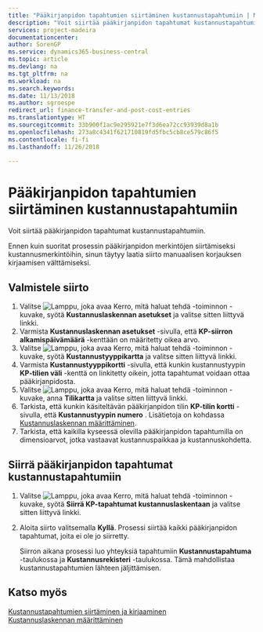 ```yaml
---
title: "Pääkirjanpidon tapahtumien siirtäminen kustannustapahtumiin | Microsoft Docs"
description: "Voit siirtää pääkirjanpidon tapahtumat kustannustapahtumiin."
services: project-madeira
documentationcenter: 
author: SorenGP
ms.service: dynamics365-business-central
ms.topic: article
ms.devlang: na
ms.tgt_pltfrm: na
ms.workload: na
ms.search.keywords: 
ms.date: 11/13/2018
ms.author: sgroespe
redirect_url: finance-transfer-and-post-cost-entries
ms.translationtype: HT
ms.sourcegitcommit: 33b900f1ac9e295921e7f3d6ea72cc93939d8a1b
ms.openlocfilehash: 273a8c4341f621710819fd5fbc5cb8ce579c86f5
ms.contentlocale: fi-fi
ms.lasthandoff: 11/26/2018

---
```

# <a name="transfer-general-ledger-entries-to-cost-entries"></a>Pääkirjanpidon tapahtumien siirtäminen kustannustapahtumiin
Voit siirtää pääkirjanpidon tapahtumat kustannustapahtumiin.  

Ennen kuin suoritat prosessin pääkirjanpidon merkintöjen siirtämiseksi kustannusmerkintöihin, sinun täytyy laatia siirto manuaalisen korjauksen kirjaamisen välttämiseksi.  

## <a name="to-prepare-the-transfer"></a>Valmistele siirto  

1.  Valitse ![Lamppu, joka avaa Kerro, mitä haluat tehdä -toiminnon](media/ui-search/search_small.png "Kerro, mitä haluat tehdä") -kuvake, syötä **Kustannuslaskennan asetukset** ja valitse sitten liittyvä linkki.  
2.  Varmista **Kustannuslaskennan asetukset** -sivulla, että **KP-siirron alkamispäivämäärä** -kenttään on määritetty oikea arvo.  
3.  Valitse ![Lamppu, joka avaa Kerro, mitä haluat tehdä -toiminnon](media/ui-search/search_small.png "Kerro, mitä haluat tehdä") -kuvake, syötä **Kustannustyyppikartta** ja valitse sitten liittyvä linkki.  
4.  Varmista **Kustannustyyppikortti** -sivulla, että kunkin kustannustyypin **KP-tilien väli** -kenttä on linkitetty oikein, jotta tapahtumat voidaan ottaa pääkirjanpidosta.  
5.  Valitse ![Lamppu, joka avaa Kerro, mitä haluat tehdä -toiminnon](media/ui-search/search_small.png "Kerro, mitä haluat tehdä") -kuvake, anna **Tilikartta** ja valitse sitten liittyvä linkki.  
6.  Tarkista, että kunkin käsiteltävän pääkirjanpidon tilin **KP-tilin kortti** -sivulla, että **Kustannustyypin numero** . Lisätietoja on kohdassa [Kustannuslaskennan määrittäminen](finance-set-up-cost-accounting.md).  
7.  Tarkista, että kaikilla kyseessä olevilla pääkirjanpidon tapahtumilla on dimensioarvot, jotka vastaavat kustannuspaikkaa ja kustannuskohdetta.  

## <a name="to-transfer-general-ledger-entries-to-cost-entries"></a>Siirrä pääkirjanpidon tapahtumat kustannustapahtumiin  
1.  Valitse ![Lamppu, joka avaa Kerro, mitä haluat tehdä -toiminnon](media/ui-search/search_small.png "Kerro, mitä haluat tehdä") -kuvake, syötä **Siirrä KP-tapahtumat kustannuslaskentaan** ja valitse sitten liittyvä linkki.  
2.  Aloita siirto valitsemalla **Kyllä**. Prosessi siirtää kaikki pääkirjanpidon tapahtumat, joita ei ole jo siirretty.  

    Siirron aikana prosessi luo yhteyksiä tapahtumiin **Kustannustapahtuma** -taulukossa ja **Kustannusrekisteri** -taulukossa. Tämä mahdollistaa kustannustapahtumien lähteen jäljittämisen.  

## <a name="see-also"></a>Katso myös  
[Kustannustapahtumien siirtäminen ja kirjaaminen](finance-transfer-and-post-cost-entries.md)   
[Kustannuslaskennan määrittäminen](finance-set-up-cost-accounting.md)   

